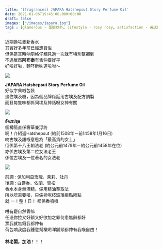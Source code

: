 ```yaml
---
title: '[fragrances] JAPARA Hatshepsut Story Perfume Oil'
date: 2021-01-06T19:45:00.000+08:00
draft: false
images: ["/images/japara.jpg"]
tags : [glamorous - 蛋臉以外, lifestyle - rosy rosy, satisfaction - 黃店懲罰日]
---
```


近期換咗隻新香水  
其實好多年前已經想買佢  
但係當其時响啲格仔舖見過一次就冇特別幫襯到  
不過居然**阿布泰**有售仲要好平  
好啦好啦，轉吓新味道啦咁～  

![](/images/japara.jpg)

**JAPARA Hatshepsut Story Perfume Oil**  
好似字典嘅包裝  
畫住埃及嘢，因為個品牌係話用古埃及配方調製  
而且每隻味都係同埃及神話呀女神有關  

![](/images/japara1.jpg)

**ฮัตเซปซุต**  
個樽簡直係奢華兼浮誇  
啊！介紹返Hatshepsut (約前1508年－前1458年1月16日)  
响古埃及語嘅意思為「最高貴的女士」  
佢係第十八王朝法老 (約公元前1479年－約公元前1458年在位)  
亦係古埃及第二位女法老王  
係位古埃及一位著名的女法老  

![](/images/japara2.jpg)

前調 : 保加利亞玫瑰、茉莉、牡丹  
後調 : 白麝香、依蘭、雪松  
香水本身無酒精，係用精油萃取法  
所以唔需要噴，只係拎呢枝玻璃棍點兩點  
就 一！整！日！ 都係香噴噴  
  
咁有麝自然香嘛  
任憑你拉又好鎖又好欲加之罪何患無辭都好  
票我就無錢我都仲有  
荷包响我度我鍾意幫襯啲咩舖頭都仲有我嘅自由！  
#### 林老闆，加油！！！  
